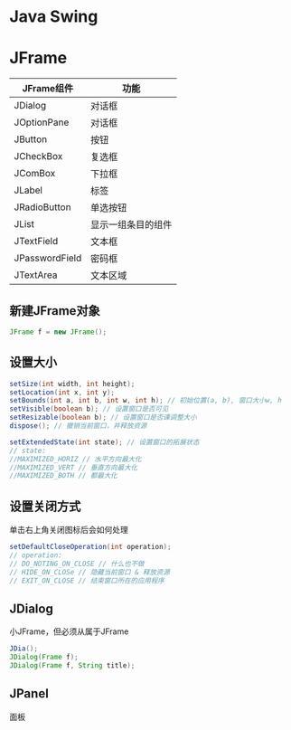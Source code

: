 # Java Swing

# JFrame

| JFrame组件 | 功能 |
|--|--|
| JDialog | 对话框 |
| JOptionPane | 对话框 |
| JButton | 按钮 |
| JCheckBox | 复选框 |
| JComBox | 下拉框 |
| JLabel | 标签 |
| JRadioButton | 单选按钮 |
| JList | 显示一组条目的组件 |
| JTextField | 文本框 |
| JPasswordField | 密码框 |
| JTextArea | 文本区域 |

## 新建JFrame对象
```java
JFrame f = new JFrame();
```

## 设置大小
```java
setSize(int width, int height);
setLocation(int x, int y);
setBounds(int a, int b, int w, int h); // 初始位置(a, b), 窗口大小w, h
setVisible(boolean b); // 设置窗口是否可见
setResizable(boolean b); // 设置窗口是否课调整大小
dispose(); // 撤销当前窗口，并释放资源

setExtendedState(int state); // 设置窗口的拓展状态
// state:
//MAXIMIZED_HORIZ // 水平方向最大化
//MAXIMIZED_VERT // 垂直方向最大化
//MAXIMIZED_BOTH // 都最大化
```

## 设置关闭方式
单击右上角关闭图标后会如何处理
```java
setDefaultCloseOperation(int operation);
// operation:
// DO_NOTING_ON_CLOSE // 什么也不做
// HIDE_ON_CLOSe // 隐藏当前窗口 & 释放资源
// EXIT_ON_CLOSE // 结束窗口所在的应用程序
```

## JDialog
小JFrame，但必须从属于JFrame

```java
JDia();
JDialog(Frame f);
JDialog(Frame f, String title);
```

## JPanel
面板


